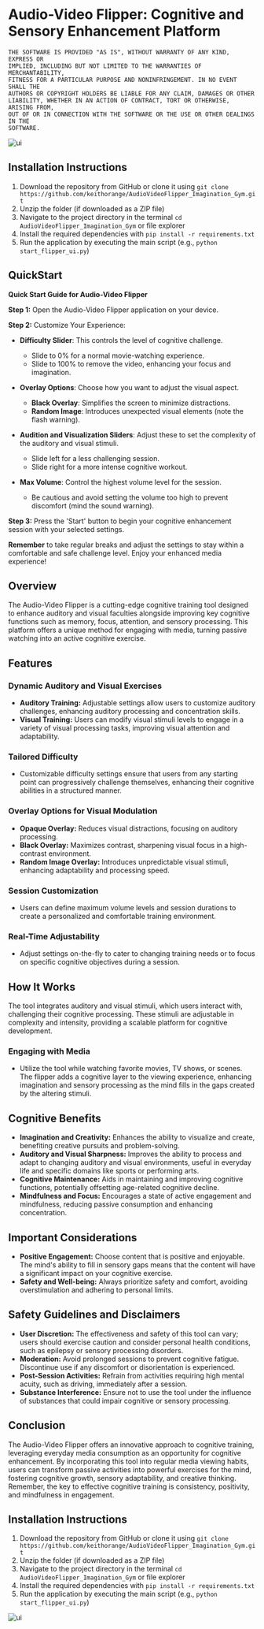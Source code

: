# Audio-Video Flipper: Cognitive and Sensory Enhancement Platform
```
THE SOFTWARE IS PROVIDED "AS IS", WITHOUT WARRANTY OF ANY KIND, EXPRESS OR
IMPLIED, INCLUDING BUT NOT LIMITED TO THE WARRANTIES OF MERCHANTABILITY,
FITNESS FOR A PARTICULAR PURPOSE AND NONINFRINGEMENT. IN NO EVENT SHALL THE
AUTHORS OR COPYRIGHT HOLDERS BE LIABLE FOR ANY CLAIM, DAMAGES OR OTHER
LIABILITY, WHETHER IN AN ACTION OF CONTRACT, TORT OR OTHERWISE, ARISING FROM,
OUT OF OR IN CONNECTION WITH THE SOFTWARE OR THE USE OR OTHER DEALINGS IN THE
SOFTWARE.
```

![ui](ui_help.png)

## Installation Instructions
1. Download the repository from GitHub or clone it using `git clone https://github.com/keithorange/AudioVideoFlipper_Imagination_Gym.git`
2. Unzip the folder (if downloaded as a ZIP file)
3. Navigate to the project directory in the terminal `cd AudioVideoFlipper_Imagination_Gym` or file explorer
4. Install the required dependencies with `pip install -r requirements.txt`
5. Run the application by executing the main script (e.g., `python start_flipper_ui.py`)


## QuickStart

**Quick Start Guide for Audio-Video Flipper**

**Step 1:** Open the Audio-Video Flipper application on your device.

**Step 2:** Customize Your Experience:
- **Difficulty Slider**: This controls the level of cognitive challenge.
  - Slide to 0% for a normal movie-watching experience.
  - Slide to 100% to remove the video, enhancing your focus and imagination.

- **Overlay Options**: Choose how you want to adjust the visual aspect.
  - **Black Overlay**: Simplifies the screen to minimize distractions.
  - **Random Image**: Introduces unexpected visual elements (note the flash warning).

- **Audition and Visualization Sliders**: Adjust these to set the complexity of the auditory and visual stimuli.
  - Slide left for a less challenging session.
  - Slide right for a more intense cognitive workout.

- **Max Volume**: Control the highest volume level for the session.
  - Be cautious and avoid setting the volume too high to prevent discomfort (mind the sound warning).

**Step 3:** Press the 'Start' button to begin your cognitive enhancement session with your selected settings.

**Remember** to take regular breaks and adjust the settings to stay within a comfortable and safe challenge level. Enjoy your enhanced media experience!

## Overview

The Audio-Video Flipper is a cutting-edge cognitive training tool designed to enhance auditory and visual faculties alongside improving key cognitive functions such as memory, focus, attention, and sensory processing. This platform offers a unique method for engaging with media, turning passive watching into an active cognitive exercise.

## Features

### Dynamic Auditory and Visual Exercises
- **Auditory Training:** Adjustable settings allow users to customize auditory challenges, enhancing auditory processing and concentration skills.
- **Visual Training:** Users can modify visual stimuli levels to engage in a variety of visual processing tasks, improving visual attention and adaptability.

### Tailored Difficulty
- Customizable difficulty settings ensure that users from any starting point can progressively challenge themselves, enhancing their cognitive abilities in a structured manner.

### Overlay Options for Visual Modulation
- **Opaque Overlay:** Reduces visual distractions, focusing on auditory processing.
- **Black Overlay:** Maximizes contrast, sharpening visual focus in a high-contrast environment.
- **Random Image Overlay:** Introduces unpredictable visual stimuli, enhancing adaptability and processing speed.

### Session Customization
- Users can define maximum volume levels and session durations to create a personalized and comfortable training environment.

### Real-Time Adjustability
- Adjust settings on-the-fly to cater to changing training needs or to focus on specific cognitive objectives during a session.

## How It Works

The tool integrates auditory and visual stimuli, which users interact with, challenging their cognitive processing. These stimuli are adjustable in complexity and intensity, providing a scalable platform for cognitive development.

### Engaging with Media
- Utilize the tool while watching favorite movies, TV shows, or scenes. The flipper adds a cognitive layer to the viewing experience, enhancing imagination and sensory processing as the mind fills in the gaps created by the altering stimuli.

## Cognitive Benefits
- **Imagination and Creativity:** Enhances the ability to visualize and create, benefiting creative pursuits and problem-solving.
- **Auditory and Visual Sharpness:** Improves the ability to process and adapt to changing auditory and visual environments, useful in everyday life and specific domains like sports or performing arts.
- **Cognitive Maintenance:** Aids in maintaining and improving cognitive functions, potentially offsetting age-related cognitive decline.
- **Mindfulness and Focus:** Encourages a state of active engagement and mindfulness, reducing passive consumption and enhancing concentration.

## Important Considerations
- **Positive Engagement:** Choose content that is positive and enjoyable. The mind's ability to fill in sensory gaps means that the content will have a significant impact on your cognitive exercise.
- **Safety and Well-being:** Always prioritize safety and comfort, avoiding overstimulation and adhering to personal limits.

## Safety Guidelines and Disclaimers
- **User Discretion:** The effectiveness and safety of this tool can vary; users should exercise caution and consider personal health conditions, such as epilepsy or sensory processing disorders.
- **Moderation:** Avoid prolonged sessions to prevent cognitive fatigue. Discontinue use if any discomfort or disorientation is experienced.
- **Post-Session Activities:** Refrain from activities requiring high mental acuity, such as driving, immediately after a session.
- **Substance Interference:** Ensure not to use the tool under the influence of substances that could impair cognitive or sensory processing.

## Conclusion

The Audio-Video Flipper offers an innovative approach to cognitive training, leveraging everyday media consumption as an opportunity for cognitive enhancement. By incorporating this tool into regular media viewing habits, users can transform passive activities into powerful exercises for the mind, fostering cognitive growth, sensory adaptability, and creative thinking. Remember, the key to effective cognitive training is consistency, positivity, and mindfulness in engagement.

## Installation Instructions
1. Download the repository from GitHub or clone it using `git clone https://github.com/keithorange/AudioVideoFlipper_Imagination_Gym.git`
2. Unzip the folder (if downloaded as a ZIP file)
3. Navigate to the project directory in the terminal `cd AudioVideoFlipper_Imagination_Gym` or file explorer
4. Install the required dependencies with `pip install -r requirements.txt`
5. Run the application by executing the main script (e.g., `python start_flipper_ui.py`)

![ui](ui_help_2.png)



